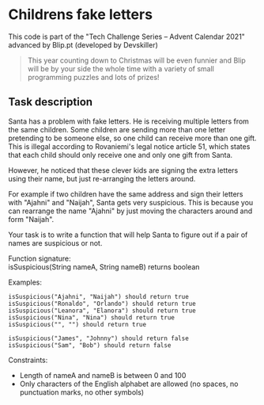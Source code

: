 # Childrens fake letters
This code is part of the "Tech Challenge Series – Advent Calendar 2021" advanced by Blip.pt (developed by Devskiller)

> This year counting down to Christmas will be even funnier and Blip will be by your side the whole time with a variety of small programming puzzles and lots of prizes!


## Task description
Santa has a problem with fake letters. He is receiving multiple letters from the same children. Some children are sending more than one letter pretending to be someone else, so one child can receive more than one gift. This is illegal according to Rovaniemi's legal notice article 51, which states that each child should only receive one and only one gift from Santa.

However, he noticed that these clever kids are signing the extra letters using their name, but just re-arranging the letters around.

For example if two children have the same address and sign their letters with "Ajahni" and "Naijah", Santa gets very suspicious. This is because you can rearrange the name "Ajahni" by just moving the characters around and form "Naijah".

Your task is to write a function that will help Santa to figure out if a pair of names are suspicious or not.

Function signature:<br/>
isSuspicious(String nameA, String nameB) returns boolean

Examples:
```
isSuspicious("Ajahni", "Naijah") should return true
isSuspicious("Ronaldo", "Orlando") should return true
isSuspicious("Leanora", "Elanora") should return true
isSuspicious("Nina", "Nina") should return true
isSuspicious("", "") should return true

isSuspicious("James", "Johnny") should return false
isSuspicious("Sam", "Bob") should return false
```
Constraints:<br/>
- Length of nameA and nameB is between 0 and 100<br/>
- Only characters of the English alphabet are allowed (no spaces, no punctuation marks, no other symbols)
